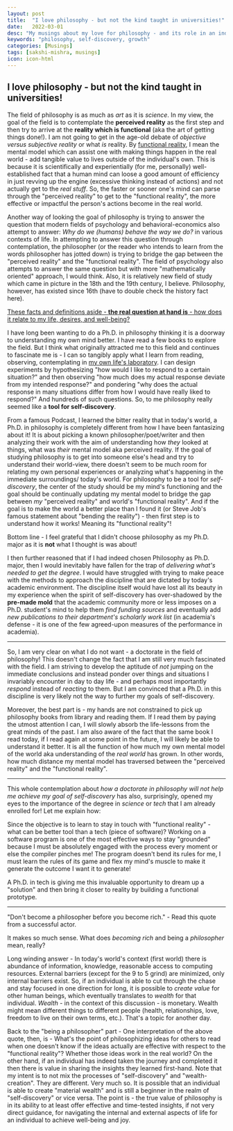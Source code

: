 ```yaml
---
layout: post
title:  "I love philosophy - but not the kind taught in universities!"
date:   2022-03-01
desc: "My musings about my love for philosophy - and its role in an individual's journey of self-discovery."
keywords: "philosophy, self-discovery, growth"
categories: [Musings]
tags: [sakshi-mishra, musings]
icon: icon-html
---
```


## I love philosophy - but not the kind taught in universities!

The field of philosophy is as much as _art_ as it is _science_. In my view, the goal of the field is to contemplate the **perceived reality** as the first step and then try to arrive at the **reality which is functional** (aka the art of getting things done!). I am not going to get in the age-old debate of *objective versus subjective reality* or what *is* reality. By <u>functional reality</u>, I mean the mental model which can assist one with making things happen in the real world - add tangible value to lives outside of the individual's own. This is because it is scientifically and experientially (for me, personally) well-established fact that a human mind can loose a good amount of efficiency in just revving up the engine (excessive thinking instead of actions) and not actually get to the _real stuff_. So, the faster or sooner one's mind can parse through the "perceived reality" to get to the "functional reality", the more effective or impactful the person's actions become in the real world.

Another way of looking the goal of philosophy is trying to answer the question that modern fields of psychology and behavioral-economics also attempt to answer:  _Why do we (humans) behave the way we do?_ in various contexts of life. In attempting to answer this question through contemplation,  the philosopher (or the reader who intends to learn from the words philosopher has jotted down) is trying to bridge the gap between the "perceived reality" and the "functional reality". The field of psychology also attempts to answer the same question but with more "mathematically oriented" approach, I would think.  Also, it is relatively new field of study which came in picture in the 18th and the 19th century, I believe. Philosophy, however, has existed since 16th (have to double check the history fact here). 

<u>These facts and definitions aside - **the real question at hand is** - how does it relate to my life, desires, and well-being?</u>

I have long been wanting to do a Ph.D. in philosophy thinking it is a doorway to understanding my own mind better. I have read a few books to explore the field. But I think what originally attracted me to this field and continues to fascinate me is - I can so tangibly apply what I learn from reading, observing, contemplating in <u>my own life's laboratory</u>. I can design experiments by hypothesizing "how would I like to respond to a certain situation?" and then observing "how much does my actual response deviate from my intended response?" and pondering "why does the actual response in many situations differ from how I would have really liked to respond?" And hundreds of such questions. So, to me philosophy really seemed like a **tool for self-discovery**. 

From a famous Podcast, I learned the bitter reality that in today's world, a Ph.D. in philosophy is completely different from how I have been fantasizing about it! It is about picking a known philosopher/poet/writer and then analyzing their work with the aim of understanding how _they_ looked at things, what was _their_ mental model aka perceived reality. If the goal of studying philosophy is to get into someone else's head and try to understand their world-view, there doesn't seem to be much room for relating my own personal experiences or analyzing what's happening in the immediate surroundings/ today's world. For philosophy to be a tool for *self-discovery*, the center of the study should be my mind's functioning and the goal should be continually updating my mental model to bridge the gap between _my_ "perceived reality" and world's "functional reality". And if the goal is to make the world a better place than I found it (or Steve Job's famous statement about "bending the reality") - then first step is to understand how it works! Meaning its "functional reality"!

Bottom line - I feel grateful that I didn't choose philosophy as my Ph.D. major as it is **not** what I thought is was about!

I then further reasoned that if I had indeed chosen Philosophy as Ph.D. major, then I would inevitably have fallen for the trap of _delivering what's needed to get the degree_. I would have struggled with trying to make peace with the methods to approach the discipline that are dictated by today's academic environment. The discipline itself would have lost all its beauty in my experience when the spirit of self-discovery has over-shadowed by the **pre-made mold** that the academic community more or less imposes on a Ph.D. student's mind to help them _find funding sources_ and eventually add _new publications to their department's scholarly work list_ (in academia's defense - it is one of the few agreed-upon measures of the performance in academia). 

--------------------------------------------

So, I am very clear on what I do not want - a doctorate in the field of philosophy! This doesn't change the fact that I am still very much fascinated with the field. I am striving to develop the aptitude of _not_ jumping on the immediate conclusions and instead ponder over things and situations I invariably encounter in day to day life - and perhaps most importantly _respond_ instead of _reacting_ to them. But I am convinced that a Ph.D. in this discipline is very likely not the way to further my goals of self-discovery. 

Moreover, the best part is - my hands are not constrained to pick up philosophy books from library and reading them. If I read them by paying the utmost attention I can, I will slowly absorb the life-lessons from the great minds of the past. I am also aware of the fact that the same book I read today, if I read again at some point in the future, I will likely be able to understand it better. It is all the function of how much my own mental model of the world aka understanding of the _real world_ has grown. In other words, how much distance my mental model has traversed between the "perceived reality" and the "functional reality".

-----------------------------------

This whole contemplation about *how a doctorate in philosophy will not help me achieve my goal of self-discovery* has also, surprisingly, opened my eyes to the importance of the degree in _science_ or _tech_ that I am already enrolled for! Let me explain how:

Since the objective is to learn to stay in touch with "functional reality" - what can be better tool than a tech (piece of software)? Working on a software program is one of the most effective ways to stay "grounded" because I must be absolutely engaged with the process every moment or else the compiler pinches me! The program doesn't bend its rules for me, I must learn the rules of its game and flex my mind's muscle to make it generate the outcome I want it to generate! 

A Ph.D. in tech is giving me this invaluable opportunity to dream up a "solution" and then bring it closer to reality by building a functional prototype. 

---------------------------------------------------------------------------------

"Don't become a philosopher before you become rich." - Read this quote from a successful actor. 

It makes so much sense. What does *becoming rich* and being a *philosopher* mean, really? 

Long winding answer - In today's world's context (first world) there is abundance of information, knowledge, reasonable access to computing resources. External barriers (except for the 9 to 5 grind) are minimized, only internal barriers exist. So, if an individual is able to cut through the chase and stay focused in one direction for long, it is possible to *create value* for other human beings, which eventually translates to *wealth* for that individual. *Wealth* - in the context of this discussion - is monetary. Wealth might mean different things to different people (health, relationships, love, freedom to live on their own terms, etc.). That's a topic for another day.

Back to the "being a philosopher" part - One interpretation of the above quote, then, is - What's the point of philosophizing ideas for others to read when one doesn't know if the ideas actually are effective with respect to the "functional reality"? Whether those ideas work in the real world? On the other hand, if an individual has indeed taken the journey and completed it then there is value in sharing the insights they learned first-hand. Note that my intent is to not mix the processes of "self-discovery" and "wealth-creation". They are different. Very much so. It is possible that an individual is able to create "material wealth" and is still a beginner in the realm of "self-discovery" or vice versa. The point is - the true value of philosophy is in its ability to at least offer effective and time-tested insights, if not very direct guidance, for navigating the internal and external aspects of life for an individual to achieve well-being and joy. 
